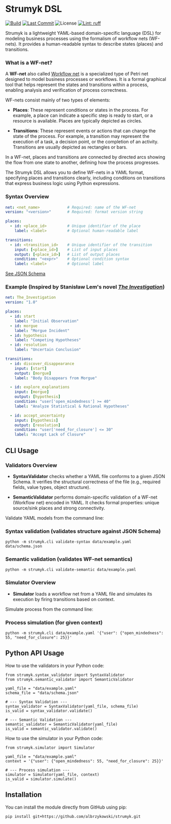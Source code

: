 # Strumyk DSL

[![Build](https://github.com/albrzykowski/strumyk/actions/workflows/tests.yaml/badge.svg)](https://github.com/albrzykowski/strumyk/actions/workflows/tests.yaml)
[![Last Commit](https://img.shields.io/github/last-commit/albrzykowski/strumyk)](https://github.com/albrzykowski/strumyk/commits/main)
![License](https://img.shields.io/github/license/albrzykowski/strumyk)
[![Lint: ruff](https://img.shields.io/badge/lint%20%3A-ruff-green)](https://github.com/albrzykowski/strumyk)

Strumyk is a lightweight YAML-based domain-specific language (DSL) for modeling business processes using the formalism of workflow nets (WF-nets). It provides a human-readable syntax to describe states (places) and transitions.

### What is a WF-net?

A **WF-net** also called [Workflow net](https://en.wikipedia.org/wiki/Petri_net) is a specialized type of Petri net designed to model business processes or workflows. It is a formal graphical tool that helps represent the states and transitions within a process, enabling analysis and verification of process correctness.

WF-nets consist mainly of two types of elements:

- **Places**: These represent conditions or states in the process. For example, a place can indicate a specific step is ready to start, or a resource is available. Places are typically depicted as circles.

- **Transitions**: These represent events or actions that can change the state of the process. For example, a transition may represent the execution of a task, a decision point, or the completion of an activity. Transitions are usually depicted as rectangles or bars.

In a WF-net, places and transitions are connected by directed arcs showing the flow from one state to another, defining how the process progresses.

The Strumyk DSL allows you to define WF-nets in a YAML format, specifying places and transitions clearly, including conditions on transitions that express business logic using Python expressions.


### Syntax Overview

```yaml
net: <net_name>            # Required: name of the WF-net
version: "<version>"       # Required: format version string

places:
  - id: <place_id>         # Unique identifier of the place
    label: <label>         # Optional human-readable label

transitions:
  - id: <transition_id>    # Unique identifier of the transition
    input: [<place_id>]    # List of input places
    output: [<place_id>]   # List of output places
    condition: "<expr>"    # Optional condition syntax
    label: <label>         # Optional label
```

[See JSON Schema](https://github.com/albrzykowski/strumyk/blob/main/data/schema.json)
 

### Example (Inspired by Stanisław Lem's novel [*The Investigation*](https://en.wikipedia.org/wiki/The_Investigation)) 

```yaml
net: The_Investigation
version: "1.0"

places:
  - id: start
    label: "Initial Observation"
  - id: morgue
    label: "Morgue Incident"
  - id: hypothesis
    label: "Competing Hypotheses"
  - id: resolution
    label: "Uncertain Conclusion"

transitions:
  - id: discover_disappearance
    input: [start]
    output: [morgue]
    label: "Body Disappears from Morgue"

  - id: explore_explanations
    input: [morgue]
    output: [hypothesis]
    condition: "user['open_mindedness'] >= 40"
    label: "Analyze Statistical & Rational Hypotheses"

  - id: accept_uncertainty
    input: [hypothesis]
    output: [resolution]
    condition: "user['need_for_closure'] <= 30"
    label: "Accept Lack of Closure"
```

## CLI Usage

### Validators Overview

- **SyntaxValidator** checks whether a YAML file conforms to a given JSON Schema. It verifies the structural correctness of the file (e.g., required fields, value types, object structure).

- **SemanticValidator** performs domain-specific validation of a WF-net (Workflow net) encoded in YAML. It checks formal properties: unique source/sink places and strong connectivity.

Validate YAML models from the command line:

### Syntax validation (validates structure against JSON Schema)

`python -m strumyk.cli validate-syntax data/example.yaml data/schema.json`

### Semantic validation (validates WF-net semantics)

`python -m strumyk.cli validate-semantic data/example.yaml`

### Simulator Overview

- **Simulator** loads a workflow net from a YAML file and simulates its execution by firing transitions based on context.

Simulate process from the command line:

### Process simulation (for given context)

`python -m strumyk.cli data/example.yaml '{"user": {"open_mindedness": 55, "need_for_closure": 25}}'`

## Python API Usage

How to use the validators in your Python code:

```
from strumyk.syntax_validator import SyntaxValidator
from strumyk.semantic_validator import SemanticValidator

yaml_file = "data/example.yaml"
schema_file = "data/schema.json"

# --- Syntax Validation ---
syntax_validator = SyntaxValidator(yaml_file, schema_file)
is_valid = syntax_validator.validate()

# --- Semantic Validation ---
semantic_validator = SemanticValidator(yaml_file)
is_valid = semantic_validator.validate()
```

How to use the simulator in your Python code:

```
from strumyk.simulator import Simulator

yaml_file = "data/example.yaml"
context = '{"user": {"open_mindedness": 55, "need_for_closure": 25}}'

# --- Process simulation ---
simulator = Simulator(yaml_file, context)
is_valid = simulator.simulate()
```

## Installation

You can install the module directly from GitHub using pip:

`pip install git+https://github.com/albrzykowski/strumyk.git`